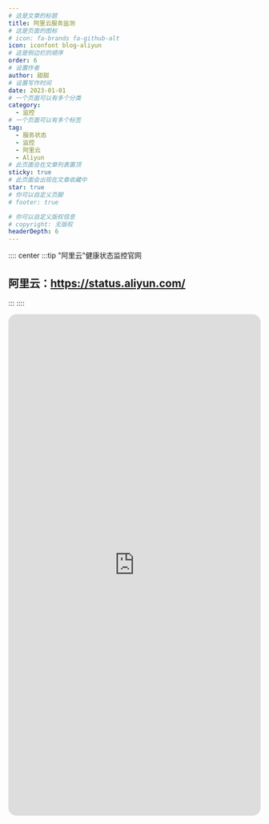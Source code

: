 ```yaml
---
# 这是文章的标题
title: 阿里云服务监测
# 这是页面的图标
# icon: fa-brands fa-github-alt
icon: iconfont blog-aliyun
# 这是侧边栏的顺序
order: 6
# 设置作者
author: 甜甜
# 设置写作时间
date: 2023-01-01
# 一个页面可以有多个分类
category:
  - 监控
# 一个页面可以有多个标签
tag:
  - 服务状态
  - 监控
  - 阿里云
  - Aliyun
# 此页面会在文章列表置顶
sticky: true
# 此页面会出现在文章收藏中
star: true
# 你可以自定义页脚
# footer: true

# 你可以自定义版权信息
# copyright: 无版权
headerDepth: 6
---
```


<!-- 你可以通过设置页面的 Frontmatter，在页面禁用功能与布局。 -->

<!-- more -->

:::: center
:::tip "阿里云"健康状态监控官网

## 阿里云：**https://status.aliyun.com/**
:::
::::

<iframe src="https://status.aliyun.com/" name="iframe_a" scrolling="ok" frameborder="0" width="100%" height="1000" style="border-radius: 16px;"></iframe>